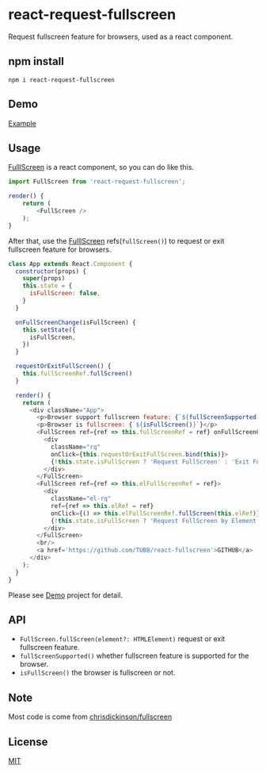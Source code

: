 # react-request-fullscreen 
Request fullscreen feature for browsers, used as a react component.

## npm install
```script
npm i react-request-fullscreen
```

## Demo
[Example](http://tubb.github.io/react-fullscreen/example.html)

## Usage
[FulllScreen](https://github.com/TUBB/react-fullscreen/blob/master/src/FullScreen.js) is a react component, so you can do like this.
```javascript
import FullScreen from 'react-request-fullscreen';
```
```javascript
render() {
    return (
        <FullScreen />
    );
}
```
After that, use the [FulllScreen](https://github.com/TUBB/react-fullscreen/blob/master/src/FullScreen.js) refs(`fullScreen()`) to request or exit fullscreen feature for browsers.
```javascript
class App extends React.Component { 
  constructor(props) {
    super(props)
    this.state = {
      isFullScreen: false,
    }
  }

  onFullScreenChange(isFullScreen) {
    this.setState({
      isFullScreen,
    })
  }

  requestOrExitFullScreen() {
    this.fullScreenRef.fullScreen()
  }

  render() {
    return (
      <div className="App">
        <p>Browser support fullscreen feature: {`${fullScreenSupported()}`}</p>
        <p>Browser is fullscreen: {`${isFullScreen()}`}</p>
        <FullScreen ref={ref => this.fullScreenRef = ref} onFullScreenChange={this.onFullScreenChange.bind(this)}>
          <div
            className="rq" 
            onClick={this.requestOrExitFullScreen.bind(this)}>
            {!this.state.isFullScreen ? 'Request FullScreen' : 'Exit FullScreen'}
          </div>
        </FullScreen>
        <FullScreen ref={ref => this.elFullScreenRef = ref}>
          <div
            className="el-rq" 
            ref={ref => this.elRef = ref} 
            onClick={() => this.elFullScreenRef.fullScreen(this.elRef)}>
            {!this.state.isFullScreen ? 'Request FullScreen by Element' : 'Exit FullScreen by Element'}
          </div>        
        </FullScreen>
        <br/>
        <a href='https://github.com/TUBB/react-fullscreen'>GITHUB</a>
      </div>
    );
  }
}
```
Please see [Demo](https://github.com/TUBB/react-fullscreen/blob/master/src/example/App.js) project for detail.

## API
- `FullScreen.fullScreen(element?: HTMLElement)` request or exit fullscreen feature.
- `fullScreenSupported()` whether fullscreen feature is supported for the browser.
- `isFullScreen()` the browser is fullscreen or not.

## Note
Most code is come from [chrisdickinson/fullscreen](https://github.com/chrisdickinson/fullscreen)

## License
[MIT](https://opensource.org/licenses/MIT)

